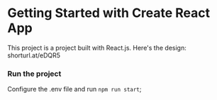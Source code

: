 # Getting Started with Create React App

This project is a project built with React.js.
Here's the design: shorturl.at/eDQR5

### Run the project

Configure the .env file and run `npm run start`;
